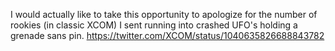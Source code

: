 I would actually like to take this opportunity to apologize for the number of rookies (in classic XCOM) I sent running into crashed UFO's holding a grenade sans pin. https://twitter.com/XCOM/status/1040635826688843782